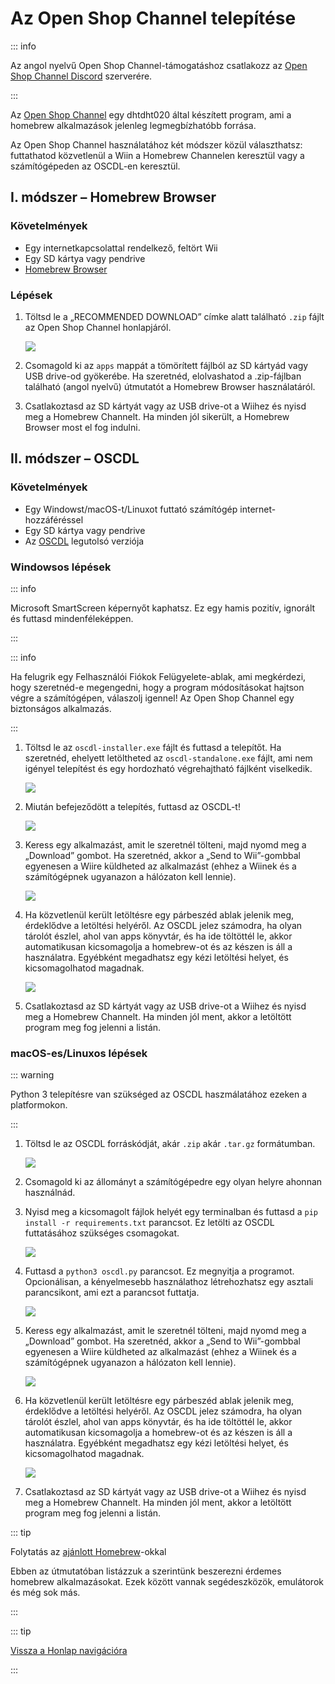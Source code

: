 # Az Open Shop Channel telepítése

::: info

Az angol nyelvű Open Shop Channel-támogatáshoz csatlakozz az [Open Shop Channel Discord](https://discord.gg/osc) szerverére.

:::

Az [Open Shop Channel](https://oscwii.org/) egy dhtdht020 által készített program, ami a homebrew alkalmazások jelenleg legmegbízhatóbb forrása.

Az Open Shop Channel használatához két módszer közül választhatsz: futtathatod közvetlenül a Wiin a Homebrew Channelen keresztül vagy a számítógépeden az OSCDL-en keresztül.

## I. módszer – Homebrew Browser

### Követelmények

- Egy internetkapcsolattal rendelkező, feltört Wii
- Egy SD kártya vagy pendrive
- [Homebrew Browser](https://oscwii.org/library/app/homebrew_browser)

### Lépések

1. Töltsd le a „RECOMMENDED DOWNLOAD” címke alatt található `.zip` fájlt az Open Shop Channel honlapjáról.

    ![](/images/osc/zip-download-HBB.png)

2. Csomagold ki az `apps` mappát a tömörített fájlból az SD kártyád vagy USB drive-od gyökerébe. Ha szeretnéd, elolvashatod a .zip-fájlban található (angol nyelvű) útmutatót a Homebrew Browser használatáról.

3. Csatlakoztasd az SD kártyát vagy az USB drive-ot a Wiihez és nyisd meg a Homebrew Channelt. Ha minden jól sikerült, a Homebrew Browser most el fog indulni.

## II. módszer – OSCDL

### Követelmények

- Egy Windowst/macOS-t/Linuxot futtató számítógép internet-hozzáféréssel
- Egy SD kártya vagy pendrive
- Az [OSCDL](https://github.com/dhtdht020/osc-dl/releases/latest) legutolsó verziója

### Windowsos lépések

::: info

Microsoft SmartScreen képernyőt kaphatsz. Ez egy hamis pozitív, ignorált és futtasd mindenféleképpen.

:::

::: info

Ha felugrik egy Felhasználói Fiókok Felügyelete-ablak, ami megkérdezi, hogy szeretnéd-e megengedni, hogy a program módosításokat hajtson végre a számítógépen, válaszolj igennel! Az Open Shop Channel egy biztonságos alkalmazás.

:::

1. Töltsd le az `oscdl-installer.exe` fájlt és futtasd a telepítőt. Ha szeretnéd, ehelyett letöltheted az `oscdl-standalone.exe` fájlt, ami nem igényel telepítést és egy hordozható végrehajtható fájlként viselkedik.

    ![](/images/osc/exe-download-OSCDL.png)

2. Miután befejeződött a telepítés, futtasd az OSCDL-t!

    ![](/images/osc/install-finished-OSCDL.png)

3. Keress egy alkalmazást, amit le szeretnél tölteni, majd nyomd meg a „Download” gombot. Ha szeretnéd, akkor a „Send to Wii”-gombbal egyenesen a Wiire küldheted az alkalmazást (ehhez a Wiinek és a számítógépnek ugyanazon a hálózaton kell lennie).

    ![](/images/osc/app-download-OSCDL.png)

4. Ha közvetlenül került letöltésre egy párbeszéd ablak jelenik meg, érdeklődve a letöltési helyéről. Az OSCDL jelez számodra, ha olyan tárolót észlel, ahol van apps könyvtár, és ha ide töltöttél le, akkor automatikusan kicsomagolja a homebrew-ot és az készen is áll a használatra. Egyébként megadhatsz egy kézi letöltési helyet, és kicsomagolhatod magadnak.

    ![](/images/osc/download-prompt-OSCDL.png)

5. Csatlakoztasd az SD kártyát vagy az USB drive-ot a Wiihez és nyisd meg a Homebrew Channelt. Ha minden jól ment, akkor a letöltött program meg fog jelenni a listán.

### macOS-es/Linuxos lépések

::: warning

Python 3 telepítésre van szükséged az OSCDL haszmálatához ezeken a platformokon.

:::

1. Töltsd le az OSCDL forráskódját, akár `.zip` akár `.tar.gz` formátumban.

    ![](/images/osc/source-code-download-OSCDL.png)

2. Csomagold ki az állományt a számítógépedre egy olyan helyre ahonnan használnád.

3. Nyisd meg a kicsomagolt fájlok helyét egy terminalban és futtasd a `pip install -r requirements.txt` parancsot. Ez letölti az OSCDL futtatásához szükséges csomagokat.

    ![](/images/osc/satisfy-requirements-OSCDL.png)

4. Futtasd a `python3 oscdl.py` parancsot. Ez megnyitja a programot. Opcionálisan, a kényelmesebb használathoz létrehozhatsz egy asztali parancsikont, ami ezt a parancsot futtatja.

    ![](/images/osc/run-OSCDL-terminal.png)

5. Keress egy alkalmazást, amit le szeretnél tölteni, majd nyomd meg a „Download” gombot. Ha szeretnéd, akkor a „Send to Wii”-gombbal egyenesen a Wiire küldheted az alkalmazást (ehhez a Wiinek és a számítógépnek ugyanazon a hálózaton kell lennie).

    ![](/images/osc/app-download-OSCDL-linux.png)

6. Ha közvetlenül került letöltésre egy párbeszéd ablak jelenik meg, érdeklődve a letöltési helyéről. Az OSCDL jelez számodra, ha olyan tárolót észlel, ahol van apps könyvtár, és ha ide töltöttél le, akkor automatikusan kicsomagolja a homebrew-ot és az készen is áll a használatra. Egyébként megadhatsz egy kézi letöltési helyet, és kicsomagolhatod magadnak.

    ![](/images/osc/download-prompt-OSCDL-linux.png)

7. Csatlakoztasd az SD kártyát vagy az USB drive-ot a Wiihez és nyisd meg a Homebrew Channelt. Ha minden jól ment, akkor a letöltött program meg fog jelenni a listán.

::: tip

Folytatás az [ajánlott Homebrew](recommended-homebrew)-okkal

Ebben az útmutatóban listázzuk a szerintünk beszerezni érdemes homebrew alkalmazásokat. Ezek között vannak segédeszközök, emulátorok és még sok más.

:::

::: tip

[Vissza a Honlap navigációra](site-navigation)

:::
